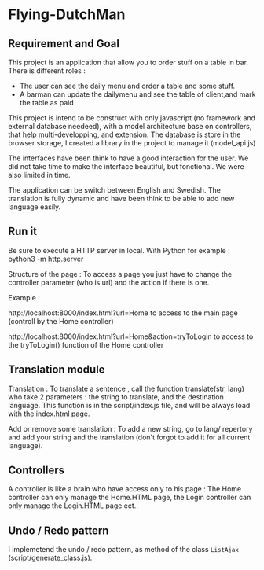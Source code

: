 # Flying-DutchMan

## Requirement and Goal
This project is an application that allow you to order stuff on a table in bar.
There is different roles :
- The user can see the daily menu and order a table and some stuff. 
- A barman can update the dailymenu and see the table of client,and mark the table as paid

This project is intend to be construct with only javascript (no framework and external database needeed), with a model architecture base on controllers, that help multi-developping, and extension.
The database is store in the browser storage, I created a library in the project to manage it (model_api.js)

The interfaces have been think to have a good interaction for the user. We did not take time to make the interface beautiful, but fonctional. We were also limited in time.

The application can be switch between English and Swedish. The translation is fully dynamic and have been think to be able to add new language easily.

## Run it
Be sure to execute a HTTP server in local. With Python for example : python3 -m http.server

Structure of the page : To access a page you just have to change the controller parameter (who is url) and the action if there is one.

Example : 

http://localhost:8000/index.html?url=Home to access to the main page (controll by the Home controller)

http://localhost:8000/index.html?url=Home&action=tryToLogin to access to the tryToLogin() function of the Home controller
          

## Translation module
Translation : To translate a sentence , call the function translate(str, lang) who take 2 parameters : the string to translate, and the destination language. This function is in the script/index.js file, and will be always load with the index.html page.

Add or remove some translation : To add a new string, go to lang/ repertory and add your string and the translation (don't forgot to add it for all current language).

## Controllers 
A controller is like a brain who have access only to his page : The Home controller can only manage the Home.HTML page, the Login controller can only manage the Login.HTML page ect..
         
         
## Undo / Redo pattern

I implemetend the undo / redo pattern, as method of the class `ListAjax` (script/generate_class.js).
